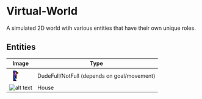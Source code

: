 # Virtual-World

A simulated 2D world wtih various entities that have their own unique roles. 

## Entities
| Image | Type |
| ----------- | ----------- |
| ![alt text](https://github.com/KallosP/Virtual-World/blob/main/images/dude3.png?raw=true) | DudeFull/NotFull (depends on goal/movement) |
| ![alt text](https://github.com/KallosP/Virtual-World/blob/main/images/hous.png?raw=true) | House |
